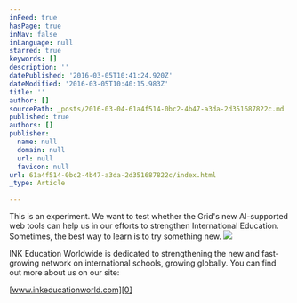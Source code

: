 ```yaml
---
inFeed: true
hasPage: true
inNav: false
inLanguage: null
starred: true
keywords: []
description: ''
datePublished: '2016-03-05T10:41:24.920Z'
dateModified: '2016-03-05T10:40:15.983Z'
title: ''
author: []
sourcePath: _posts/2016-03-04-61a4f514-0bc2-4b47-a3da-2d351687822c.md
published: true
authors: []
publisher:
  name: null
  domain: null
  url: null
  favicon: null
url: 61a4f514-0bc2-4b47-a3da-2d351687822c/index.html
_type: Article

---
```

This is an experiment. We want to test whether the Grid's new AI-supported web tools can help us in our efforts to strengthen International Education. Sometimes, the best way to learn is to try something new.
![](https://the-grid-user-content.s3-us-west-2.amazonaws.com/7a023021-ca3c-4726-b816-10ace5ebab9a.jpg)

INK Education Worldwide is dedicated to strengthening the new and fast-growing network on international schools, growing globally. You can find out more about us on our site: 

[www.inkeducationworld.com][0]

[0]: www.inkeducationworld.com